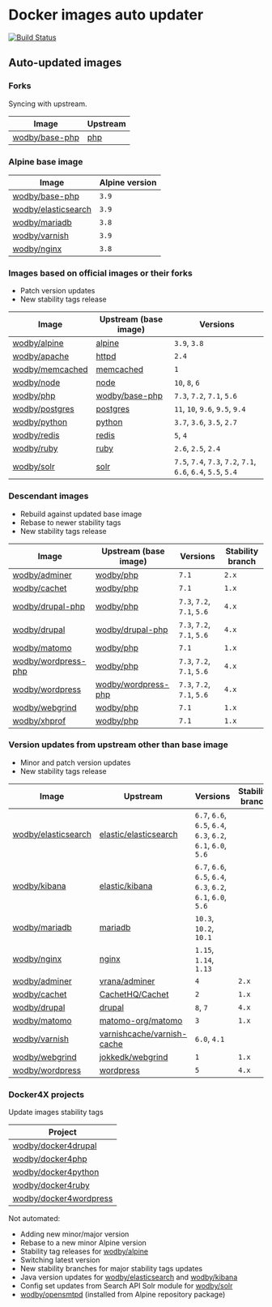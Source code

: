 # Docker images auto updater

[![Build Status](https://travis-ci.com/wodby/images.svg?branch=master)](https://travis-ci.com/wodby/images)

## Auto-updated images

### Forks

Syncing with upstream.

| Image                 | Upstream  |
| --------------------- | --------- |
| [wodby/base-php]      | [php]     |

### Alpine base image

| Image                 | Alpine version |
| --------------------- | -------------- |
| [wodby/base-php]      | `3.9`          |
| [wodby/elasticsearch] | `3.9`          |
| [wodby/mariadb]       | `3.8`          |
| [wodby/varnish]       | `3.9`          |
| [wodby/nginx]         | `3.8`          |

### Images based on official images or their forks

* Patch version updates
* New stability tags release

| Image                 | Upstream (base image) | Versions                                                      |
| --------------------- | --------------------- | ------------------------------------------------------        |
| [wodby/alpine]        | [alpine]              | `3.9`, `3.8`                                                  |
| [wodby/apache]        | [httpd]               | `2.4`                                                         |
| [wodby/memcached]     | [memcached]           | `1`                                                           |
| [wodby/node]          | [node]                | `10`, `8`, `6`                                                |
| [wodby/php]           | [wodby/base-php]      | `7.3`, `7.2`, `7.1`, `5.6`                                    |
| [wodby/postgres]      | [postgres]            | `11`, `10`, `9.6`, `9.5`, `9.4`                               |
| [wodby/python]        | [python]              | `3.7`, `3.6`, `3.5`, `2.7`                                    |
| [wodby/redis]         | [redis]               | `5`, `4`                                                      |
| [wodby/ruby]          | [ruby]                | `2.6`, `2.5`, `2.4`                                           |
| [wodby/solr]          | [solr]                | `7.5`, `7.4`, `7.3`, `7.2`, `7.1`, `6.6`, `6.4`, `5.5`, `5.4` |

### Descendant images

* Rebuild against updated base image
* Rebase to newer stability tags
* New stability tags release

| Image                 | Upstream (base image) | Versions                   | Stability branch |
| --------------------- | --------------------- | -------------------        | --------------   |
| [wodby/adminer]       | [wodby/php]           | `7.1`                      | `2.x`            |
| [wodby/cachet]        | [wodby/php]           | `7.1`                      | `1.x`            |
| [wodby/drupal-php]    | [wodby/php]           | `7.3`, `7.2`, `7.1`, `5.6` | `4.x`            |
| [wodby/drupal]        | [wodby/drupal-php]    | `7.3`, `7.2`, `7.1`, `5.6` | `4.x`            |
| [wodby/matomo]        | [wodby/php]           | `7.1`                      | `1.x`            |
| [wodby/wordpress-php] | [wodby/php]           | `7.3`, `7.2`, `7.1`, `5.6` | `4.x`            |
| [wodby/wordpress]     | [wodby/wordpress-php] | `7.3`, `7.2`, `7.1`, `5.6` | `4.x`            |
| [wodby/webgrind]      | [wodby/php]           | `7.1`                      | `1.x`            |
| [wodby/xhprof]        | [wodby/php]           | `7.1`                      | `1.x`            |

### Version updates from upstream other than base image

* Minor and patch version updates
* New stability tags release

| Image                 | Upstream                     | Versions                                                      | Stability branch |
| --------------------- | -----------------------      | -----------------------------------------------               | --------------   |
| [wodby/elasticsearch] | [elastic/elasticsearch]      | `6.7`, `6.6`, `6.5`, `6.4`, `6.3`, `6.2`, `6.1`, `6.0`, `5.6` |                  |
| [wodby/kibana]        | [elastic/kibana]             | `6.7`, `6.6`, `6.5`, `6.4`, `6.3`, `6.2`, `6.1`, `6.0`, `5.6` |                  |
| [wodby/mariadb]       | [mariadb]                    | `10.3`, `10.2`, `10.1`                                        |                  |
| [wodby/nginx]         | [nginx]                      | `1.15`, `1.14`, `1.13`                                        |                  |
| [wodby/adminer]       | [vrana/adminer]              | `4`                                                           | `2.x`            |
| [wodby/cachet]        | [CachetHQ/Cachet]            | `2`                                                           | `1.x`            |
| [wodby/drupal]        | [drupal]                     | `8`, `7`                                                      | `4.x`            |
| [wodby/matomo]        | [matomo-org/matomo]          | `3`                                                           | `1.x`            |
| [wodby/varnish]       | [varnishcache/varnish-cache] | `6.0`, `4.1`                                                  |                  |
| [wodby/webgrind]      | [jokkedk/webgrind]           | `1`                                                           | `1.x`            |
| [wodby/wordpress]     | [wordpress]                  | `5`                                                           | `4.x`            |

### Docker4X projects

Update images stability tags

| Project                  |
| ------------------------ |
| [wodby/docker4drupal]    |
| [wodby/docker4php]       |
| [wodby/docker4python]    |
| [wodby/docker4ruby]      |
| [wodby/docker4wordpress] |

Not automated:

* Adding new minor/major version
* Rebase to a new minor Alpine version
* Stability tag releases for [wodby/alpine]
* Switching latest version
* New stability branches for major stability tags updates
* Java version updates for [wodby/elasticsearch] and [wodby/kibana]
* Config set updates from Search API Solr module for [wodby/solr]
* [wodby/opensmtpd] (installed from Alpine repository package)

[alpine]: https://github.com/gliderlabs/docker-alpine
[CachetHQ/Cachet]: https://github.com/CachetHQ/Cachet
[drupal]: https://github.com/drupal/drupal
[elastic/elasticsearch]: https://github.com/elastic/elasticsearch
[elastic/kibana]: https://github.com/elastic/kibana
[httpd]: https://github.com/docker-library/httpd
[jokkedk/webgrind]: https://github.com/jokkedk/webgrind
[mariadb]: https://github.com/docker-library/mariadb
[matomo-org/matomo]: https://github.com/matomo-org/matomo
[memcached]: https://github.com/docker-library/memcached
[nginx]: https://github.com/docker-library/nginx
[node]: https://github.com/docker-library/node
[php]: https://github.com/docker-library/php
[postgres]: https://github.com/docker-library/postgres
[python]: https://github.com/docker-library/python
[redis]: https://github.com/docker-library/redis
[ruby]: https://github.com/docker-library/ruby
[solr]: https://github.com/docker-library/solr
[varnishcache/varnish-cache]: https://github.com/varnishcache/varnish-cache
[vrana/adminer]: https://github.com/vrana/adminer
[wodby/adminer]: https://github.com/wodby/adminer
[wodby/alpine]: https://github.com/wodby/alpine
[wodby/apache]: https://github.com/wodby/apache
[wodby/base-php]: https://github.com/wodby/base-php
[wodby/cachet]: https://github.com/wodby/cachet
[wodby/docker4drupal]: https://github.com/wodby/docker4drupal
[wodby/docker4php]: https://github.com/wodby/docker4php
[wodby/docker4python]: https://github.com/wodby/docker4python
[wodby/docker4ruby]: https://github.com/wodby/docker4ruby
[wodby/docker4wordpress]: https://github.com/wodby/docker4wordpress
[wodby/drupal-php]: https://github.com/wodby/drupal-php
[wodby/drupal]: https://github.com/wodby/drupal
[wodby/elasticsearch]: https://github.com/wodby/elasticsearch
[wodby/kibana]: https://github.com/wodby/kibana
[wodby/mariadb]: https://github.com/wodby/mariadb
[wodby/matomo]: https://github.com/wodby/matomo
[wodby/memcached]: https://github.com/wodby/memcached
[wodby/nginx]: https://github.com/wodby/nginx
[wodby/node]: https://github.com/wodby/node
[wodby/opensmtpd]: https://github.com/wodby/opensmtpd
[wodby/php]: https://github.com/wodby/php
[wodby/postgres]: https://github.com/wodby/postgres
[wodby/python]: https://github.com/wodby/python
[wodby/redis]: https://github.com/wodby/redis
[wodby/ruby]: https://github.com/wodby/ruby
[wodby/solr]: https://github.com/wodby/solr
[wodby/varnish]: https://github.com/wodby/varnish
[wodby/webgrind]: https://github.com/wodby/webgrind
[wodby/wordpress-php]: https://github.com/wodby/wordpress-php
[wodby/wordpress]: https://github.com/wodby/wordpress
[wodby/xhprof]: https://github.com/wodby/xhprof
[wordpress]: https://github.com/WordPress/WordPress
